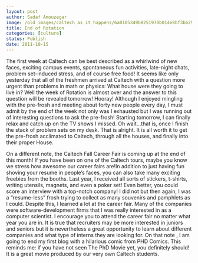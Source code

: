 ```yaml
---
layout: post
author: Sadaf Amouzegar
image: /old_images/caltech_as_it_happens/6a0105349b8251970b014e8bf3bb29970d.gif
title: End of Rotation 
categories: [culture]
status: Publish
date: 2011-10-15
---
```


The first week at Caltech can be best described as a whirlwind of new faces, exciting campus events, spontaneous fun activities, late-night chats, problem set-induced stress, and of course free food! It seems like only yesterday that all of the freshmen arrived at Caltech with a question more urgent than problems in math or physics: What house were they going to live in? Well the week of Rotation is almost over and the answer to this question will be revealed tomorrow! Hooray!
Although I enjoyed mingling with the pre-frosh and meeting about forty new people every day, I must admit by the end of the week not only was I exhausted but I was running out of interesting questions to ask the pre-frosh! Starting tomorrow, I can finally relax and catch up on the TV shows I missed. Oh wait…that is, once I finish the stack of problem sets on my desk. That is alright. It is all worth it to get the pre-frosh acclimated to Caltech, through all the houses, and finally into their proper House.

On a different note, the Caltech Fall Career Fair is coming up at the end of this month! If you have been on one of the Caltech tours, maybe you know we stress how awesome our career fairs are!In addition to just having fun shoving your resume in people’s faces, you can also take many exciting freebies from the booths. Last year, I received all sorts of stickers, t-shirts, writing utensils, magnets, and even a poker set! Even better, you could score an interview with a top-notch company! I did not but then again, I was a “resume-less” frosh trying to collect as many souvenirs and pamphlets as I could. Despite this, I learned a lot at the career fair. Many of the companies were software-development firms that I was really interested in as a computer scientist. I encourage you to attend the career fair no matter what year you are in. It is true that recruiters may be more interested in juniors and seniors but it is nevertheless a great opportunity to learn about different companies and what type of interns they are looking for. 
On that note , I am going to end my first blog with a hilarious comic from PHD Comics. This reminds me: if you have not seen The PhD Movie yet, you definitely should! It is a great movie produced by our very own Caltech students.

